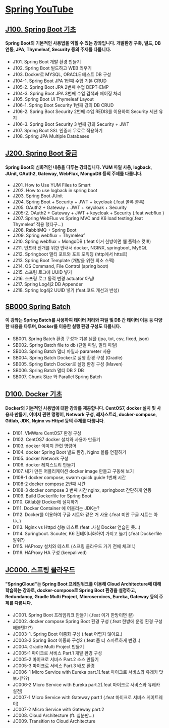# [Spring YouTube](https://www.youtube.com/channel/UCwySse_dh9rIxh2aJTgmvLw)

## [J100. Spring Boot 기초](https://www.youtube.com/playlist?list=PLogzC_RPf25E-mfrKvl6jWHU8r1jxCZgq)
#### Spring Boot의 기본적인 사용법을 익힐 수 있는 강좌입니다. 개발환경 구축, 빌드, DB 연동, JPA, Thymeleaf, Security 등의 주제를 다룹니다.
- J101. Spring Boot 개발 환경 만들기
- J102. Spring Boot 빌드하고 WEB 띄우기
- J103. Docker로 MYSQL, ORACLE 테스트 DB 구성
- J104-1. Spring Boot JPA 1번째 수업 기본 CRUD
- J105-2. Spring Boot JPA 2번째 수업 DEPT-EMP
- J104-3. Spring Boot JPA 3번째 수업 검색과 페이징 처리
- J105. Spring Boot UI Thymeleaf Layout
- J106-1. Spring Boot Security 1번째 강의 DB CRUD
- J106-2. Spring Boot Security 2번째 수업 REDIS를 이용하여 Security 세션 유지
- J106-3. Spring Boot Security 3 번째 강의 Security + JWT
- J107. Spring Boot SSL 인증서 무료로 적용하기
- J108. Spring JPA Multiple Databases 

## [J200. Spring Boot 중급](https://www.youtube.com/playlist?list=PLogzC_RPf25FXvkWEK4IafUylvWCkPI8i)
#### Spring Boot의 심화적인 내용을 다루는 강좌입니다. YUM 파일 사용, logback, JUnit, OAuth2, Gateway, WebFlux, MongoDB 등의 주제를 다룹니다.
- J201. How to Use YUM Files to Smart
- J202. How to use logback in spring boot
- J203. Spring Boot JUnit
- J204. Spring Boot + Security + JWT + keycloak (.feat 콜록 콜록)
- J205. OAuth2 + Gateway + JWT + keycloak + Security
- J205-2. OAuth2 + Gateway + JWT + keycloak + Security (.feat webflux )
- J207. Spring WebFlux vs Spring MVC and K6 load testing(.feat Thymeleaf 적용 했다구...)
- J208. RabbitMQ + Spring Boot
- J209. Spring webflux + Thymeleaf
- J210. Spring webflux + MongoDB (.feat 이거 한방이면 웹 플럭스 컷!!!)
- J211.  인프라 전개를 위한 안내서 docker, NGINX, springboot, MySQL
- J212. Springboot 멀티 포트와 포트 포워딩 (http에서 htts로)
- J213. Spring Boot Template (개발을 위한 최소 스펙)
- J214. OS Command, File Control (spring boot)
- J215.  스프링 로그에 UUID 넣기
- J216. 스프링 로그 동적 변경 actuator 아님!
- J217.  Spring Log4j2 DB Appender
- J218.  Spring log4j2 UUID 넣기 (feat.코드 개선과 반성)

## [SB000 Spring Batch](https://www.youtube.com/playlist?list=PLogzC_RPf25HRSG9aO7qKrwbT-EecUMMR)
#### 이 강좌는 Spring Batch를 사용하여 데이터 처리와 파일 및 DB 간 데이터 이동 등 다양한 내용을 다루며, Docker를 이용한 실행 환경 구성도 다룹니다.
- SB001. Spring Batch 환경 구성과 기본 샘플 (jpa, txt, csv, fixed, json)
- SB002. Spring Batch file to db (단일 파일, 멀티 파일)
- SB003. Spring Batch 멀티 파일과 parameter  사용
- SB004. Spring Batch Docker로 실행 환경 구성 (Gradle)
- SB005. Spring Batch Docker로 실행 환경 구성 (Maven) 
- SB006. Spring Batch 멀티 DB 2 DB 
- SB007. Chunk Size 와 Parallel Spring Batch

## [D100. Docker 기초](https://www.youtube.com/playlist?list=PLogzC_RPf25Fx3eNZzxLVw3dOL7r4XIUk)
#### Docker의 기본적인 사용법에 대한 강좌를 제공합니다. CentOS7, docker 설치 및 사용자 만들기, 이미지 관련 명령어, Network 구성, 레지스트리, docker-compose, Gitlab, JDK, Nginx vs Httpd 등의 주제를 다룹니다. 
- D101. VMWare CentOS7 환경 구성
- D102. CentOS7 docker 설치와 사용자 만들기
- D103. docker 이미지 관련 명령어 
- D104. docker Spring Boot 빌드 환경, Nginx 볼륨 연결하기
- D105. docker Network 구성
- D106. docker 레지스트리 만들기
- D107. 내가 만든 어플리케이션 docker image 만들고 구동해 보기
- D108-1 docker compose, swarm quick guide 1번째 시간
- D108-2 docker compose 2번째 시간 
- D108-3 docker compose 3 번째 시간 nginx, springboot 간단하게 연동
- D109. Build Dockerfile for Spring Boot
- D110. Gitlab을 Docker에 설치하기
- D111. Docker Container 에 어울리는 JDK는?
- D112. Docker를 이용하여 구글 시트와 같은 거 사용 (.feat 미안 구글 시트는 아냐..)
- D113. Nginx vs Httpd 성능 테스트 (feat .사실 Docker 연습인 듯...)
- D114. Springboot. Scouter, K6 컨테이너화하여 가지고 놀기 (.feat Dockerfile 알쥐?)
- D115. HAProxy 설치와 테스트 (스프링 클라우드 가기 전에 체크!!.)
- D116. HAProxy HA 구성 (keepalived)

## [JC000. 스프링 클라우드](https://www.youtube.com/playlist?list=PLogzC_RPf25E9qprqOIDTzwZ24PuEf-1v)
#### "SpringCloud"는 Spring Boot 프레임워크를 이용해 Cloud Architecture에 대해 학습하는 강좌로, docker-compose로 Spring Boot 환경을 설정하고, Redundancy, Gradle Multi Project, Microservices, Eureka, Gateway 등의 주제를 다룹니다.
- JC001. Spring Boot 프레임워크 만들기 (.feat 이거 한방이면 끝)
- JC002. docker compose Spring Boot 환경 구성 (.feat 한방에 운영 환경 구성 해볼텐가?)
- JC003-1. Spring Boot 이중화 구성 (.feat 어렵지 않아요.)
- JC003-2 Spring Boot 이중화 구성2 (.feat 좀 더 스마트하게 변경..)
- JC004. Gradle Multi Project 만들기
- JC005-1 마이크로 서비스 Part.1 개발 환경 구성
- JC005-2 마이크로 서비스 Part.2 소스 만들기
- JC005-3 마이크로 서비스 Part.3 배포 환경
- JC006-1 Micro Service with Eureka part.1(.feat 마이크로 서비스와 유레카 맛보기???)
- JC006-2 Micro Service with Eureka part.2(.feat 마이크로 서비스와 유레카 실전)
- JC007-1 Micro Service with Gateway part.1 (.feat 마이크로 서비스 게이트웨이)
- JC007-2 Micro Service with Gateway part.2
- JC008. Cloud Architecture (ft. 십분만...)
- JC009. Transition to Cloud Architecture